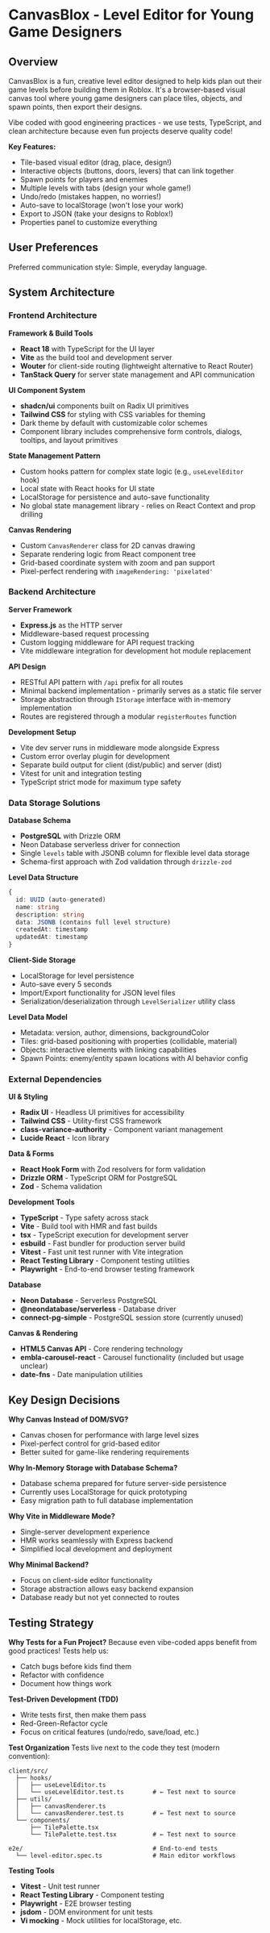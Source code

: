 # CanvasBlox - Level Editor for Young Game Designers

## Overview

CanvasBlox is a fun, creative level editor designed to help kids plan out their game levels before building them in Roblox. It's a browser-based visual canvas tool where young game designers can place tiles, objects, and spawn points, then export their designs.

Vibe coded with good engineering practices - we use tests, TypeScript, and clean architecture because even fun projects deserve quality code!

**Key Features:**
- Tile-based visual editor (drag, place, design!)
- Interactive objects (buttons, doors, levers) that can link together
- Spawn points for players and enemies
- Multiple levels with tabs (design your whole game!)
- Undo/redo (mistakes happen, no worries!)
- Auto-save to localStorage (won't lose your work)
- Export to JSON (take your designs to Roblox!)
- Properties panel to customize everything

## User Preferences

Preferred communication style: Simple, everyday language.

## System Architecture

### Frontend Architecture

**Framework & Build Tools**
- **React 18** with TypeScript for the UI layer
- **Vite** as the build tool and development server
- **Wouter** for client-side routing (lightweight alternative to React Router)
- **TanStack Query** for server state management and API communication

**UI Component System**
- **shadcn/ui** components built on Radix UI primitives
- **Tailwind CSS** for styling with CSS variables for theming
- Dark theme by default with customizable color schemes
- Component library includes comprehensive form controls, dialogs, tooltips, and layout primitives

**State Management Pattern**
- Custom hooks pattern for complex state logic (e.g., `useLevelEditor` hook)
- Local state with React hooks for UI state
- LocalStorage for persistence and auto-save functionality
- No global state management library - relies on React Context and prop drilling

**Canvas Rendering**
- Custom `CanvasRenderer` class for 2D canvas drawing
- Separate rendering logic from React component tree
- Grid-based coordinate system with zoom and pan support
- Pixel-perfect rendering with `imageRendering: 'pixelated'`

### Backend Architecture

**Server Framework**
- **Express.js** as the HTTP server
- Middleware-based request processing
- Custom logging middleware for API request tracking
- Vite middleware integration for development hot module replacement

**API Design**
- RESTful API pattern with `/api` prefix for all routes
- Minimal backend implementation - primarily serves as a static file server
- Storage abstraction through `IStorage` interface with in-memory implementation
- Routes are registered through a modular `registerRoutes` function

**Development Setup**
- Vite dev server runs in middleware mode alongside Express
- Custom error overlay plugin for development
- Separate build output for client (dist/public) and server (dist)
- Vitest for unit and integration testing
- TypeScript strict mode for maximum type safety

### Data Storage Solutions

**Database Schema**
- **PostgreSQL** with Drizzle ORM
- Neon Database serverless driver for connection
- Single `levels` table with JSONB column for flexible level data storage
- Schema-first approach with Zod validation through `drizzle-zod`

**Level Data Structure**
```typescript
{
  id: UUID (auto-generated)
  name: string
  description: string
  data: JSONB (contains full level structure)
  createdAt: timestamp
  updatedAt: timestamp
}
```

**Client-Side Storage**
- LocalStorage for level persistence
- Auto-save every 5 seconds
- Import/Export functionality for JSON level files
- Serialization/deserialization through `LevelSerializer` utility class

**Level Data Model**
- Metadata: version, author, dimensions, backgroundColor
- Tiles: grid-based positioning with properties (collidable, material)
- Objects: interactive elements with linking capabilities
- Spawn Points: enemy/entity spawn locations with AI behavior config

### External Dependencies

**UI & Styling**
- **Radix UI** - Headless UI primitives for accessibility
- **Tailwind CSS** - Utility-first CSS framework
- **class-variance-authority** - Component variant management
- **Lucide React** - Icon library

**Data & Forms**
- **React Hook Form** with Zod resolvers for form validation
- **Drizzle ORM** - TypeScript ORM for PostgreSQL
- **Zod** - Schema validation

**Development Tools**
- **TypeScript** - Type safety across stack
- **Vite** - Build tool with HMR and fast builds
- **tsx** - TypeScript execution for development server
- **esbuild** - Fast bundler for production server build
- **Vitest** - Fast unit test runner with Vite integration
- **React Testing Library** - Component testing utilities
- **Playwright** - End-to-end browser testing framework

**Database**
- **Neon Database** - Serverless PostgreSQL
- **@neondatabase/serverless** - Database driver
- **connect-pg-simple** - PostgreSQL session store (currently unused)

**Canvas & Rendering**
- **HTML5 Canvas API** - Core rendering technology
- **embla-carousel-react** - Carousel functionality (included but usage unclear)
- **date-fns** - Date manipulation utilities

## Key Design Decisions

**Why Canvas Instead of DOM/SVG?**
- Canvas chosen for performance with large level sizes
- Pixel-perfect control for grid-based editor
- Better suited for game-like rendering requirements

**Why In-Memory Storage with Database Schema?**
- Database schema prepared for future server-side persistence
- Currently uses LocalStorage for quick prototyping
- Easy migration path to full database implementation

**Why Vite in Middleware Mode?**
- Single-server development experience
- HMR works seamlessly with Express backend
- Simplified local development and deployment

**Why Minimal Backend?**
- Focus on client-side editor functionality
- Storage abstraction allows easy backend expansion
- Database ready but not yet connected to routes

## Testing Strategy

**Why Tests for a Fun Project?**
Because even vibe-coded apps benefit from good practices! Tests help us:
- Catch bugs before kids find them
- Refactor with confidence
- Document how things work

**Test-Driven Development (TDD)**
- Write tests first, then make them pass
- Red-Green-Refactor cycle
- Focus on critical features (undo/redo, save/load, etc.)

**Test Organization**
Tests live next to the code they test (modern convention):
```
client/src/
  ├── hooks/
  │   ├── useLevelEditor.ts
  │   └── useLevelEditor.test.ts        # ← Test next to source
  ├── utils/
  │   ├── canvasRenderer.ts
  │   └── canvasRenderer.test.ts        # ← Test next to source
  └── components/
      ├── TilePalette.tsx
      └── TilePalette.test.tsx          # ← Test next to source

e2e/                                    # End-to-end tests
  └── level-editor.spec.ts              # Main editor workflows
```

**Testing Tools**
- **Vitest** - Unit test runner
- **React Testing Library** - Component testing
- **Playwright** - E2E browser testing
- **jsdom** - DOM environment for unit tests
- **Vi mocking** - Mock utilities for localStorage, etc.